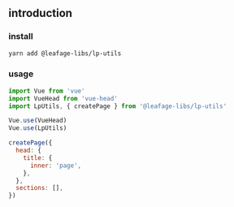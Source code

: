 ## introduction

### install

```bash
yarn add @leafage-libs/lp-utils
```

### usage

```js static
import Vue from 'vue'
import VueHead from 'vue-head'
import LpUtils, { createPage } from '@leafage-libs/lp-utils'

Vue.use(VueHead)
Vue.use(LpUtils)

createPage({
  head: {
    title: {
      inner: 'page',
    },
  },
  sections: [],
})
```
